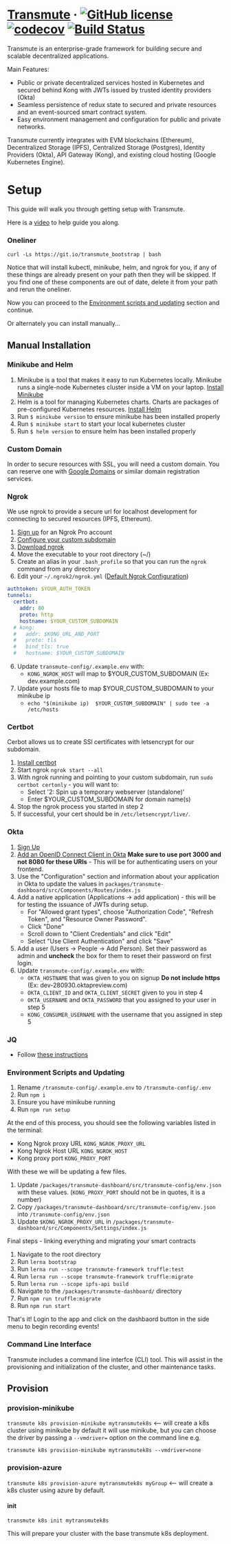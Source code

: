 # [Transmute](https://transmute.industries) &middot; [![GitHub license](https://img.shields.io/badge/license-MIT-blue.svg)](https://github.com/transmute-industries/transmute/blob/master/LICENSE) [![codecov](https://codecov.io/gh/transmute-industries/transmute/branch/master/graph/badge.svg)](https://codecov.io/gh/transmute-industries/transmute) [![Build Status](https://travis-ci.org/transmute-industries/transmute.svg?branch=master)](https://travis-ci.org/transmute-industries/transmute)

Transmute is an enterprise-grade framework for building secure and scalable decentralized applications.

Main Features:
* Public or private decentralized services hosted in Kubernetes and secured behind Kong with JWTs issued by trusted identity providers (Okta)
* Seamless persistence of redux state to secured and private resources and an event-sourced smart contract system.
* Easy environment management and configuration for public and private networks.

Transmute currently integrates with EVM blockchains (Ethereum), Decentralized Storage (IPFS), Centralized Storage (Postgres), Identity Providers (Okta), API Gateway (Kong), and existing cloud hosting (Google Kubernetes Engine).

Setup
=====
This guide will walk you through getting setup with Transmute.

Here is a [video](https://drive.google.com/open?id=1ETHBCGyHYahiK-97fRE4-MAebbcp_N8n) to help guide you along.

### Oneliner

```
curl -Ls https://git.io/transmute_bootstrap | bash
```

Notice that will install kubectl, minikube, helm, and ngrok for you, if
any of these things are already present on your path then they will be
skipped.  If you find one of these components are out of date, delete it
from your path and rerun the oneliner.

Now you can proceed to the
[Environment scripts and updating](https://github.com/transmute-industries/transmute#environment-scripts-and-updating)
section and continue.

Or alternately you can install manually...

## Manual Installation

### Minikube and Helm
1. Minikube is a tool that makes it easy to run Kubernetes locally. Minikube runs a single-node Kubernetes cluster inside a VM on your laptop. [Install Minikube](https://kubernetes.io/docs/tasks/tools/install-minikube/)
2. Helm is a tool for managing Kubernetes charts. Charts are packages of pre-configured Kubernetes resources. [Install Helm](https://github.com/kubernetes/helm/blob/master/docs/install.md)
3. Run `$ minikube version` to ensure minikube has been installed properly
4. Run `$ minikube start` to start your local kubernetes cluster
5. Run `$ helm version` to ensure helm has been installed properly

### Custom Domain
In order to secure resources with SSL, you will need a custom domain. You can reserve one with [Google Domains](domains.google.com) or similar domain registration services.

### Ngrok
We use ngrok to provide a secure url for localhost development for connecting to secured resources (IPFS, Ethereum).
1. [Sign up](https://dashboard.ngrok.com/user/signup) for an Ngrok Pro account
2. [Configure your custom subdomain](https://ngrok.com/docs#custom-domains)
3. [Download ngrok](https://dashboard.ngrok.com/get-started)
3. Move the executable to your root directory (~/)
4. Create an alias in your `.bash_profile` so that you can run the `ngrok` command from any directory
5. Edit your `~/.ngrok2/ngrok.yml` ([Default Ngrok Configuration](https://ngrok.com/docs#config-location))
```YAML
authtoken: $YOUR_AUTH_TOKEN
tunnels:
  certbot:
    addr: 80
    proto: http
    hostname: $YOUR_CUSTOM_SUBDOMAIN
  # kong:
  #   addr: $KONG_URL_AND_PORT
  #   proto: tls
  #   bind_tls: true
  #   hostname: $YOUR_CUSTOM_SUBDOMAIN
```
6. Update `transmute-config/.example.env` with:
    * `KONG_NGROK_HOST` will map to $YOUR_CUSTOM_SUBDOMAIN (Ex: dev.example.com)
7. Update your hosts file to map $YOUR_CUSTOM_SUBDOMAIN to your minikube ip
    * `echo "$(minikube ip)  $YOUR_CUSTOM_SUBDOMAIN" | sudo tee -a /etc/hosts`

### Certbot
Cerbot allows us to create SSl certificates with letsencrypt for our subdomain.
1. [Install certbot](https://certbot.eff.org/docs/install.html#system-requirements)
2. Start ngrok `ngrok start --all`
3. With ngrok running and pointing to your custom subdomain, run `sudo certbot certonly` - you will want to:
    * Select '2: Spin up a temporary webserver (standalone)'
    * Enter $YOUR_CUSTOM_SUBDOMAIN for domain name(s)
4. Stop the ngrok process you started in step 2
5. If successful, your cert should be in `/etc/letsencrypt/live/`.

### Okta
1. [Sign Up](https://developer.okta.com/signup/)
2. [Add an OpenID Connect Client in Okta](https://developer.okta.com/quickstart/#/react/nodejs/generic) __Make sure to use port 3000 and not 8080 for these URIs__ - This will be for authenticating users on your frontend.
3. Use the "Configuration" section and information about your application in Okta to update the values in `packages/transmute-dashboard/src/Components/Routes/index.js`
4. Add a native application (Applications -> add application) - this will be for testing the issuance of JWTs during setup.
    * For "Allowed grant types", choose "Authorization Code", "Refresh Token", and "Resource Owner Password".
    * Click "Done"
    * Scroll down to "Client Credentials" and click "Edit"
    * Select "Use Client Authentication" and click "Save"
5. Add a user (Users -> People -> Add Person). Set their password as admin and __uncheck__ the box for them to reset their password on first login.
6. Update `transmute-config/.example.env` with:
    * `OKTA_HOSTNAME` that was given to you on signup __Do not include https__ (Ex: dev-280930.oktapreview.com)
    * `OKTA_CLIENT_ID` and `OKTA_CLIENT_SECRET` given to you in step 4
    * `OKTA_USERNAME` and `OKTA_PASSWORD` that you assigned to your user in step 5
    * `KONG_CONSUMER_USERNAME` with the username that you assigned in step 5

### JQ
* Follow [these instructions](https://stedolan.github.io/jq/download)

### Environment Scripts and Updating
1. Rename `/transmute-config/.example.env` to `/transmute-config/.env`
2. Run `npm i`
3. Ensure you have minikube running
4. Run `npm run setup`

At the end of this process, you should see the following variables listed in the terminal:
* Kong Ngrok proxy URL `KONG_NGROK_PROXY_URL`
* Kong Ngrok Host URL `KONG_NGROK_HOST`
* Kong proxy port `KONG_PROXY_PORT`

With these we will be updating a few files.
1. Update `/packages/transmute-dashboard/src/transmute-config/env.json` with these values. (`KONG_PROXY_PORT` should not be in quotes, it is a number)
2. Copy `/packages/transmute-dashboard/src/transmute-config/env.json` into `/transmute-config/env.json`
3. Update `$KONG_NGROK_PROXY_URL` in `/packages/transmute-dashboard/src/Components/Settings/index.js`

Final steps - linking everything and migrating your smart contracts
1. Navigate to the root directory
2. Run `lerna bootstrap`
3. Run `lerna run --scope transmute-framework truffle:test`
4. Run `lerna run --scope transmute-framework truffle:migrate`
5. Run `lerna run --scope ipfs-api build`
6. Navigate to the `/packages/transmute-dashboard/` directory
7. Run `npm run truffle:migrate`
8. Run `npm run start`

That's it! Login to the app and click on the dashbaord button in the side menu to begin recording events!

### Command Line Interface

Transmute includes a command line interfce (CLI) tool. This will assist
in the provisioning and initialization of the cluster, and other
maintenance tasks.

## Provision

### provision-minikube

`transmute k8s provision-minikube mytransmutek8s`   <-- will create a
k8s cluster using minikube by default it will use minikube, but you can
choose the driver by passing a `--vmdriver=` option on the command line
e.g.

`transmute k8s provision-minikube mytransmutek8s --vmdriver=none`

### provision-azure

`transmute k8s provision-azure mytransmutek8s myGroup`   <-- will create a
k8s cluster using azure by default.

#### init

`transmute k8s init mytransmutek8s`

This will prepare your cluster with the base transmute k8s deployment.
